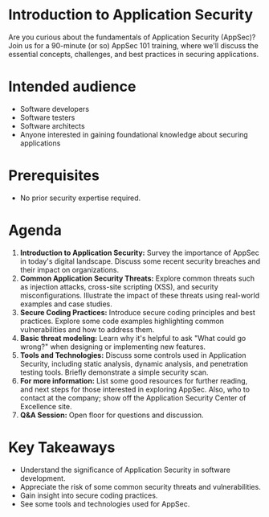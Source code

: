 # Introduction to Application Security  

Are you curious about the fundamentals of Application Security (AppSec)? Join us for a 90-minute (or so) AppSec 101 training, where we'll discuss the essential concepts, challenges, and best practices in securing applications.

# Intended audience

* Software developers
* Software testers
* Software architects
* Anyone interested in gaining foundational knowledge about securing applications

# Prerequisites

* No prior security expertise required.

# Agenda

1. **Introduction to Application Security:** Survey the importance of AppSec in today's digital landscape. Discuss some recent security breaches and their impact on organizations.
1. **Common Application Security Threats:** Explore common threats such as injection attacks, cross-site scripting (XSS), and security misconfigurations. Illustrate the impact of these threats using real-world examples and case studies.
1. **Secure Coding Practices:** Introduce secure coding principles and best practices. Explore some code examples highlighting common vulnerabilities and how to address them.
1. **Basic threat modeling:** Learn why it's helpful to ask "What could go wrong?" when designing or implementing new features.
1. **Tools and Technologies:** Discuss some controls used in Application Security, including static analysis, dynamic analysis, and penetration testing tools. Briefly demonstrate a simple security scan.
1. **For more information:** List some good resources for further reading, and next steps for those interested in exploring AppSec. Also, who to contact at the company; show off the Application Security Center of Excellence site.
1. **Q&A Session:** Open floor for questions and discussion.

# Key Takeaways

* Understand the significance of Application Security in software development.
* Appreciate the risk of some common security threats and vulnerabilities.
* Gain insight into secure coding practices.
* See some tools and technologies used for AppSec.
